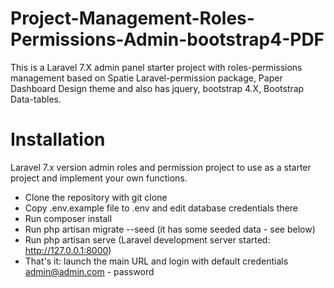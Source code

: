 # Project-Management-Roles-Permissions-Admin-bootstrap4-PDF
This is a Laravel 7.X admin panel starter project with roles-permissions management based on Spatie Laravel-permission package, Paper Dashboard Design theme and also has jquery, bootstrap 4.X, Bootstrap Data-tables.

# Installation
Laravel 7.x version admin roles and permission project to use as a starter project and implement your own functions.

* Clone the repository with git clone
* Copy .env.example file to .env and edit database credentials there
* Run composer install
* Run php artisan migrate --seed (it has some seeded data - see below)
* Run php artisan serve (Laravel development server started: http://127.0.0.1:8000) 
* That's it: launch the main URL and login with default credentials admin@admin.com - password